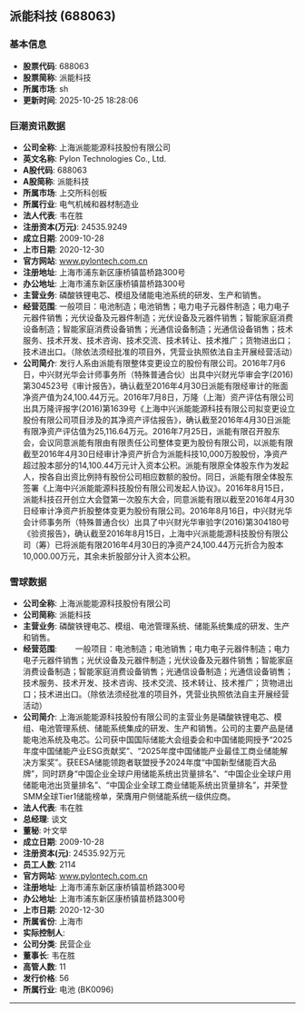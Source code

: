 ## 派能科技 (688063)

### 基本信息

- **股票代码**: 688063
- **股票简称**: 派能科技
- **所属市场**: sh
- **更新时间**: 2025-10-25 18:28:06

### 巨潮资讯数据

- **公司全称**: 上海派能能源科技股份有限公司
- **英文名称**: Pylon Technologies Co., Ltd.
- **A股代码**: 688063
- **A股简称**: 派能科技
- **所属市场**: 上交所科创板
- **所属行业**: 电气机械和器材制造业
- **法人代表**: 韦在胜
- **注册资本(万元)**: 24535.9249
- **成立日期**: 2009-10-28
- **上市日期**: 2020-12-30
- **官方网站**: www.pylontech.com.cn
- **注册地址**: 上海市浦东新区康桥镇苗桥路300号
- **办公地址**: 上海市浦东新区康桥镇苗桥路300号
- **主营业务**: 磷酸铁锂电芯、模组及储能电池系统的研发、生产和销售。
- **经营范围**: 一般项目：电池制造；电池销售；电力电子元器件制造；电力电子元器件销售；光伏设备及元器件制造；光伏设备及元器件销售；智能家庭消费设备制造；智能家庭消费设备销售；光通信设备制造；光通信设备销售；技术服务、技术开发、技术咨询、技术交流、技术转让、技术推广；货物进出口；技术进出口。（除依法须经批准的项目外，凭营业执照依法自主开展经营活动）
- **公司简介**: 发行人系由派能有限整体变更设立的股份有限公司。2016年7月6日，中兴财光华会计师事务所（特殊普通合伙）出具中兴财光华审会字(2016)第304523号《审计报告》，确认截至2016年4月30日派能有限经审计的账面净资产值为24,100.44万元。2016年7月8日，万隆（上海）资产评估有限公司出具万隆评报字(2016)第1639号《上海中兴派能能源科技有限公司拟变更设立股份有限公司项目涉及的其净资产评估报告》，确认截至2016年4月30日派能有限净资产评估值为25,116.64万元。2016年7月25日，派能有限召开股东会，会议同意派能有限由有限责任公司整体变更为股份有限公司，以派能有限截至2016年4月30日经审计净资产折合为派能科技10,000万股股份，净资产超过股本部分的14,100.44万元计入资本公积。派能有限原全体股东作为发起人，按各自出资比例持有股份公司相应数额的股份。同日，派能有限全体股东签署《上海中兴派能能源科技股份有限公司发起人协议》。2016年8月15日，派能科技召开创立大会暨第一次股东大会，同意派能有限以截至2016年4月30日经审计净资产折股整体变更为股份有限公司。2016年8月16日，中兴财光华会计师事务所（特殊普通合伙）出具了中兴财光华审验字(2016)第304180号《验资报告》，确认截至2016年8月15日，上海中兴派能能源科技股份有限公司（筹）已将派能有限2016年4月30日的净资产24,100.44万元折合为股本10,000.00万元，其余未折股部分计入资本公积。

### 雪球数据

- **公司全称**: 上海派能能源科技股份有限公司
- **公司简称**: 派能科技
- **主营业务**: 磷酸铁锂电芯、模组、电池管理系统、储能系统集成的研发、生产和销售。
- **经营范围**: 　　一般项目：电池制造；电池销售；电力电子元器件制造；电力电子元器件销售；光伏设备及元器件制造；光伏设备及元器件销售；智能家庭消费设备制造；智能家庭消费设备销售；光通信设备制造；光通信设备销售；技术服务、技术开发、技术咨询、技术交流、技术转让、技术推广；货物进出口；技术进出口。（除依法须经批准的项目外，凭营业执照依法自主开展经营活动）
- **公司简介**: 上海派能能源科技股份有限公司的主营业务是磷酸铁锂电芯、模组、电池管理系统、储能系统集成的研发、生产和销售。公司的主要产品是储能电池系统及电芯。公司获中国国际储能大会组委会和中国储能网授予“2025年度中国储能产业ESG贡献奖”、“2025年度中国储能产业最佳工商业储能解决方案奖”。获EESA储能领跑者联盟授予2024年度“中国新型储能百大品牌”，同时跻身“中国企业全球户用储能系统出货量排名”、“中国企业全球户用储能电池出货量排名”、“中国企业全球工商业储能系统出货量排名”，并荣登SMM全球Tier1储能榜单，荣膺用户侧储能系统一级供应商。
- **法人代表**: 韦在胜
- **总经理**: 谈文
- **董秘**: 叶文举
- **成立日期**: 2009-10-28
- **注册资本(元)**: 24535.92万元
- **员工人数**: 2114
- **官方网站**: www.pylontech.com.cn
- **注册地址**: 上海市浦东新区康桥镇苗桥路300号
- **办公地址**: 上海市浦东新区康桥镇苗桥路300号
- **上市日期**: 2020-12-30
- **所属省份**: 上海市
- **实际控制人**: 
- **公司分类**: 民营企业
- **董事长**: 韦在胜
- **高管人数**: 11
- **发行价格**: 56
- **所属行业**: 电池 (BK0096)

---